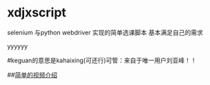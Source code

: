 # xdjxscript
selenium 与python  webdriver 实现的简单选课脚本 基本满足自己的需求



yyyyyy


#keguan的意思是kahaixing(可还行)可管：来自于唯一用户刘亚峰！！

##[简单的视频介绍](https://www.bilibili.com/video/av41748359)

